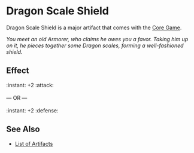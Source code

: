 # Dragon Scale Shield

Dragon Scale Shield is a major artifact that comes with the [Core Game](../content.md).

*You meet an old Armorer, who claims he owes you a favor. Taking him up on it, he pieces together some Dragon scales, forming a well-fashioned shield.*


## Effect

:instant: +2 :attack:<br><br>— OR —<br><br>:instant: +2 :defense:


## See Also

- [List of Artifacts](../artifacts.md)

